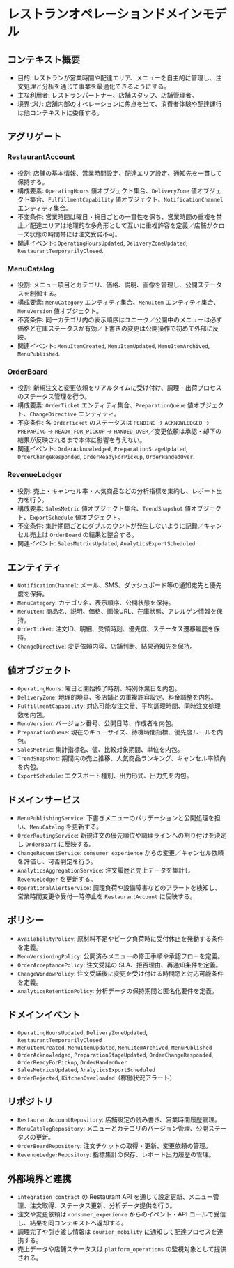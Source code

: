 # レストランオペレーションドメインモデル

## コンテキスト概要
- 目的: レストランが営業時間や配達エリア、メニューを自主的に管理し、注文処理と分析を通じて事業を最適化できるようにする。
- 主な利用者: レストランパートナー、店舗スタッフ、店舗管理者。
- 境界づけ: 店舗内部のオペレーションに焦点を当て、消費者体験や配達運行は他コンテキストに委任する。

## アグリゲート
### RestaurantAccount
- 役割: 店舗の基本情報、営業時間設定、配達エリア設定、通知先を一貫して保持する。
- 構成要素: `OperatingHours` 値オブジェクト集合、`DeliveryZone` 値オブジェクト集合、`FulfillmentCapability` 値オブジェクト、`NotificationChannel` エンティティ集合。
- 不変条件: 営業時間は曜日・祝日ごとの一貫性を保ち、営業時間の重複を禁止／配達エリアは地理的な多角形として互いに重複許容を定義／店舗がクローズ状態の時間帯には注文受諾不可。
- 関連イベント: `OperatingHoursUpdated`, `DeliveryZoneUpdated`, `RestaurantTemporarilyClosed`.

### MenuCatalog
- 役割: メニュー項目とカテゴリ、価格、説明、画像を管理し、公開ステータスを制御する。
- 構成要素: `MenuCategory` エンティティ集合、`MenuItem` エンティティ集合、`MenuVersion` 値オブジェクト。
- 不変条件: 同一カテゴリ内の表示順序はユニーク／公開中のメニューは必ず価格と在庫ステータスが有効／下書きの変更は公開操作で初めて外部に反映。
- 関連イベント: `MenuItemCreated`, `MenuItemUpdated`, `MenuItemArchived`, `MenuPublished`.

### OrderBoard
- 役割: 新規注文と変更依頼をリアルタイムに受け付け、調理・出荷プロセスのステータス管理を行う。
- 構成要素: `OrderTicket` エンティティ集合、`PreparationQueue` 値オブジェクト、`ChangeDirective` エンティティ。
- 不変条件: 各 `OrderTicket` のステータスは `PENDING` → `ACKNOWLEDGED` → `PREPARING` → `READY_FOR_PICKUP` → `HANDED_OVER`／変更依頼は承認・却下の結果が反映されるまで本体に影響を与えない。
- 関連イベント: `OrderAcknowledged`, `PreparationStageUpdated`, `OrderChangeResponded`, `OrderReadyForPickup`, `OrderHandedOver`.

### RevenueLedger
- 役割: 売上・キャンセル率・人気商品などの分析指標を集約し、レポート出力を行う。
- 構成要素: `SalesMetric` 値オブジェクト集合、`TrendSnapshot` 値オブジェクト、`ExportSchedule` 値オブジェクト。
- 不変条件: 集計期間ごとにダブルカウントが発生しないように記録／キャンセル売上は `OrderBoard` の結果と整合する。
- 関連イベント: `SalesMetricsUpdated`, `AnalyticsExportScheduled`.

## エンティティ
- `NotificationChannel`: メール、SMS、ダッシュボード等の通知宛先と優先度を保持。
- `MenuCategory`: カテゴリ名、表示順序、公開状態を保持。
- `MenuItem`: 商品名、説明、価格、画像URL、在庫状態、アレルゲン情報を保持。
- `OrderTicket`: 注文ID、明細、受領時刻、優先度、ステータス遷移履歴を保持。
- `ChangeDirective`: 変更依頼内容、店舗判断、結果通知先を保持。

## 値オブジェクト
- `OperatingHours`: 曜日と開始終了時刻、特別休業日を内包。
- `DeliveryZone`: 地理的境界、多店舗との重複許容設定、料金調整を内包。
- `FulfillmentCapability`: 対応可能な注文量、平均調理時間、同時注文処理数を内包。
- `MenuVersion`: バージョン番号、公開日時、作成者を内包。
- `PreparationQueue`: 現在のキューサイズ、待機時間指標、優先度ルールを内包。
- `SalesMetric`: 集計指標名、値、比較対象期間、単位を内包。
- `TrendSnapshot`: 期間内の売上推移、人気商品ランキング、キャンセル率傾向を内包。
- `ExportSchedule`: エクスポート種別、出力形式、出力先を内包。

## ドメインサービス
- `MenuPublishingService`: 下書きメニューのバリデーションと公開処理を担い、`MenuCatalog` を更新する。
- `OrderRoutingService`: 新規注文の優先順位や調理ラインへの割り付けを決定し `OrderBoard` に反映する。
- `ChangeRequestService`: `consumer_experience` からの変更／キャンセル依頼を評価し、可否判定を行う。
- `AnalyticsAggregationService`: 注文履歴と売上データを集計し `RevenueLedger` を更新する。
- `OperationalAlertService`: 調理負荷や設備障害などのアラートを検知し、営業時間変更や受付一時停止を `RestaurantAccount` に反映する。

## ポリシー
- `AvailabilityPolicy`: 原材料不足やピーク負荷時に受付休止を発動する条件を定義。
- `MenuVersioningPolicy`: 公開済みメニューの修正手順や承認フローを定義。
- `OrderAcceptancePolicy`: 注文受諾の SLA、拒否理由、再通知条件を定義。
- `ChangeWindowPolicy`: 注文受諾後に変更を受け付ける時間窓と対応可能条件を定義。
- `AnalyticsRetentionPolicy`: 分析データの保持期間と匿名化要件を定義。

## ドメインイベント
- `OperatingHoursUpdated`, `DeliveryZoneUpdated`, `RestaurantTemporarilyClosed`
- `MenuItemCreated`, `MenuItemUpdated`, `MenuItemArchived`, `MenuPublished`
- `OrderAcknowledged`, `PreparationStageUpdated`, `OrderChangeResponded`, `OrderReadyForPickup`, `OrderHandedOver`
- `SalesMetricsUpdated`, `AnalyticsExportScheduled`
- `OrderRejected`, `KitchenOverloaded`（稼働状況アラート）

## リポジトリ
- `RestaurantAccountRepository`: 店舗設定の読み書き、営業時間履歴管理。
- `MenuCatalogRepository`: メニューとカテゴリのバージョン管理、公開ステータスの更新。
- `OrderBoardRepository`: 注文チケットの取得・更新、変更依頼の管理。
- `RevenueLedgerRepository`: 指標集計の保存、レポート出力履歴の管理。

## 外部境界と連携
- `integration_contract` の Restaurant API を通じて設定更新、メニュー管理、注文取得、ステータス更新、分析データ提供を行う。
- 注文や変更依頼は `consumer_experience` からのイベント・API コールで受信し、結果を同コンテキストへ返却する。
- 調理完了や引き渡し情報は `courier_mobility` に通知して配達プロセスを連携する。
- 売上データや店舗ステータスは `platform_operations` の監視対象として提供される。
